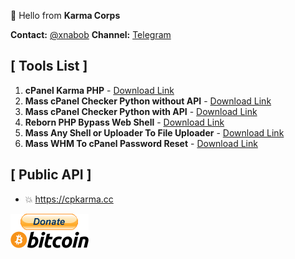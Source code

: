 👋 Hello from **Karma Corps**

**Contact:** [@xnabob](https://t.me/xnabob)
**Channel:** [Telegram](https://t.me/cPanelKarma)

## [ Tools List ]

1. **cPanel Karma PHP** - [Download Link](https://github.com/cpkarma/cPanel-Karma)
2. **Mass cPanel Checker Python without API** - [Download Link](https://github.com/cpkarma/Mass-cPanel-Checker-Python)
3. **Mass cPanel Checker Python with API** - [Download Link](https://github.com/cpkarma/Cpanel-Checker)
4. **Reborn PHP Bypass Web Shell** - [Download Link](https://github.com/cpkarma/Reborn-PHP-Bypass-Webshell)
5. **Mass Any Shell or Uploader To File Uploader** - [Download Link](https://github.com/cpkarma/Mass-Any-Shell-Or-Uploader-To-File-Upload)
6. **Mass WHM To cPanel Password Reset** - [Download Link](https://github.com/cpkarma/Mass-WHM-To-cPanel-Account-Reset)



## [ Public API ]
- 💥 https://cpkarma.cc

[![bitcoin-black](https://raw.githubusercontent.com/cpkarma/cpkarma/main/bitcoin-donate-black.png)](https://raw.githubusercontent.com/cpkarma/cpkarma/refs/heads/main/btc-address)
<!---
cpkarma/cpkarma is a ✨ special ✨ repository because its `README.md` (this file) appears on your GitHub profile.
You can click the Preview link to take a look at your changes.
--->
